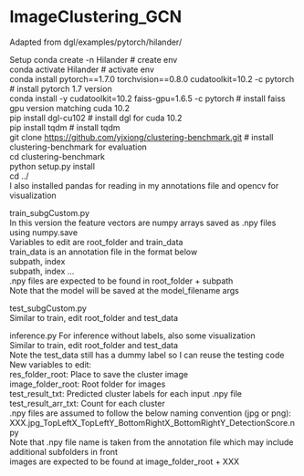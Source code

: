 # ImageClustering_GCN

Adapted from dgl/examples/pytorch/hilander/

Setup
conda create -n Hilander # create env  
conda activate Hilander # activate env  
conda install pytorch==1.7.0 torchvision==0.8.0 cudatoolkit=10.2 -c pytorch # install pytorch 1.7 version  
conda install -y cudatoolkit=10.2 faiss-gpu=1.6.5 -c pytorch # install faiss gpu version matching cuda 10.2  
pip install dgl-cu102 # install dgl for cuda 10.2  
pip install tqdm # install tqdm  
git clone https://github.com/yjxiong/clustering-benchmark.git # install clustering-benchmark for evaluation  
cd clustering-benchmark  
python setup.py install  
cd ../  
I also installed pandas for reading in my annotations file and opencv for visualization  

train_subgCustom.py  
In this version the feature vectors are numpy arrays saved as .npy files using numpy.save  
Variables to edit are root_folder and train_data  
train_data is an annotation file in the format below  
subpath, index  
subpath, index ...  
.npy files are expected to be found in root_folder + subpath   
Note that the model will be saved at the model_filename args

test_subgCustom.py  
Similar to train, edit root_folder and test_data  

inference.py
For inference without labels, also some visualization  
Similar to train, edit root_folder and test_data  
Note the test_data still has a dummy label so I can reuse the testing code  
New variables to edit:  
res_folder_root: Place to save the cluster image  
image_folder_root: Root folder for images  
test_result_txt: Predicted cluster labels for each input .npy file  
test_result_arr_txt: Count for each cluster  
.npy files are assumed to follow the below naming convention (jpg or png):  
XXX.jpg_TopLeftX_TopLeftY_BottomRightX_BottomRightY_DetectionScore.npy  
Note that .npy file name is taken from the annotation file which may include additional subfolders in front  
images are expected to be found at image_folder_root + XXX
